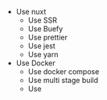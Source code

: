 - Use nuxt
  - Use SSR
  - Use Buefy 
  - Use prettier
  - Use jest
  - Use yarn
- Use Docker
  - Use docker compose
  - Use multi stage build
  - Use 
